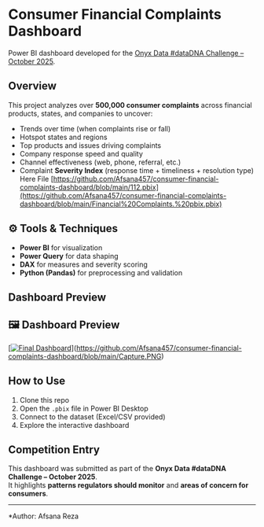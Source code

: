 
# Consumer Financial Complaints Dashboard
Power BI dashboard developed for the [Onyx Data #dataDNA Challenge – October 2025](https://onyxdata.co.uk/data-dna/).

## Overview
This project analyzes over **500,000 consumer complaints** across financial products, states, and companies to uncover:
- Trends over time (when complaints rise or fall)
- Hotspot states and regions
- Top products and issues driving complaints
- Company response speed and quality
- Channel effectiveness (web, phone, referral, etc.)
- Complaint **Severity Index** (response time + timeliness + resolution type)
  Here File
  [https://github.com/Afsana457/consumer-financial-complaints-dashboard/blob/main/112.pbix](https://github.com/Afsana457/consumer-financial-complaints-dashboard/blob/main/Financial%20Complaints.%20pbix.pbix)

## ⚙️ Tools & Techniques
- **Power BI** for visualization
- **Power Query** for data shaping
- **DAX** for measures and severity scoring
- **Python (Pandas)** for preprocessing and validation

## Dashboard Preview
## 🖼️ Dashboard Preview
[[![Final Dashboard](Images/Final_Dashboard.png)](https://github.com/Afsana457/consumer-financial-complaints-dashboard/blob/main/Final%20Dashboard.PNG)](https://github.com/Afsana457/consumer-financial-complaints-dashboard/blob/main/Capture.PNG)


## How to Use
1. Clone this repo
2. Open the `.pbix` file in Power BI Desktop
3. Connect to the dataset (Excel/CSV provided)
4. Explore the interactive dashboard

## Competition Entry
This dashboard was submitted as part of the **Onyx Data #dataDNA Challenge – October 2025**.  
It highlights **patterns regulators should monitor** and **areas of concern for consumers**.

---

*Author: Afsana Reza
